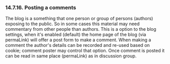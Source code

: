 <div>

<div>

<div>

<div>

### 14.7.16. Posting a comments

</div>

</div>

</div>

The blog is a something that one person or group of persons (authors)
exposing to the public. So in some cases this material may need
commentary from other people than authors. This is a option to the blog
settings, when it's enabled (default) the home page of the blog (via
permaLink) will offer a post form to make a comment. When making a
comment the author's details can be recorded and re-used based on
cookie; comment poster may control that option. Once comment is posted
it can be read in same place (permaLink) as in discussion group.

</div>
